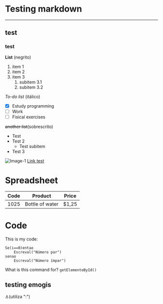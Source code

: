 # Testing markdown
---
## test
### test
**List** (negrito)
1. item 1
1. item 2
1. item 3
   1. subitem 3.1
   1. subitem 3.2

*To-do list* (itálico)
- [x] Estudy programming
- [ ] Work
- [ ] Fisical exercises

~~another list~~(sobrescrito)
* Test
* Test 2
   * Test subitem
* Test 3


![Image-1](https://github.com/user-attachments/assets/dbb7ca7c-82c3-4ba4-ad45-d962d6def5c1)
[Link test](https://youtube.com)

# Spreadsheet
Code | Product | Price
---|---|---
1025|Bottle of water|$1,25

# Code
This is my code:
```
Se(i==0)entao
    Escreval("Número par")
senao
    Escreval("Número ímpar")
```

What is this command for?
`getElementeById()`

## testing emogis
⚓(utiliza ":")
